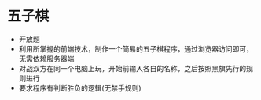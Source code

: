 # 五子棋

* 开放题
* 利用所掌握的前端技术，制作一个简易的五子棋程序，通过浏览器访问即可，无需依赖服务器端
* 对战双方在同一个电脑上玩，开始前输入各自的名称，之后按照黑旗先行的规则进行
* 要求程序有判断胜负的逻辑(无禁手规则)
